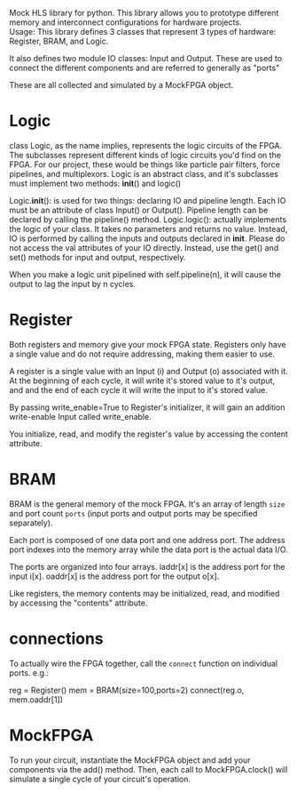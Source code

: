 Mock HLS library for python. This library allows you to prototype different memory and interconnect configurations for hardware projects.        
                                                                                                                                                                                                                       Usage:                                                                                                                  This library defines 3 classes that represent 3 types of hardware: Register, BRAM, and Logic.                

It also defines two module IO classes: Input and Output. These are used to connect the different components and are referred to generally as "ports"

These are all collected and simulated by a MockFPGA object.

# Logic

class Logic, as the name implies, represents the logic circuits of the FPGA. The subclasses represent different kinds of logic circuits you'd find on the FPGA. For our project, these would be things like particle pair filters, force pipelines, and multiplexors. Logic is an abstract class, and it's subclasses must implement two methods: __init__() and logic()

Logic.__init__(): is used for two things: declaring IO and pipeline length. Each IO must be an attribute of class Input() or Output(). Pipeline length can be declared by calling the pipeline() method.
Logic.logic(): actually implements the logic of your class. It takes no parameters and returns no value. Instead, IO is performed by calling the inputs and outputs declared in __init__. Please do not access the val attributes of your IO directly. Instead, use the get() and set() methods for input and output, respectively.

When you make a logic unit pipelined with self.pipeline(n), it will cause the output to lag the input by n cycles.


# Register
Both registers and memory give your mock FPGA state. Registers only have a single value and do not require addressing, making them easier to use.

A register is a single value with an Input (i) and Output (o) associated with it. At the beginning of each cycle, it will write it's stored value to it's output, and and the end of each cycle it will write the input to it's stored value.

By passing write_enable=True to Register's initializer, it will gain an addition write-enable Input called write_enable.

You initialize, read, and modify the register's value by accessing the content attribute.

# BRAM
BRAM is the general memory of the mock FPGA. It's an array of length `size` and port count `ports` (input ports and output ports may be specified separately).

Each port is composed of one data port and one address port. The address port indexes into the memory array while the data port is the actual data I/O.

The ports are organized into four arrays. iaddr[x] is the address port for the input i[x]. oaddr[x] is the address port for the output o[x].

Like registers, the memory contents may be initialized, read, and modified by accessing the "contents" attribute.

# connections
To actually wire the FPGA together, call the `connect` function on individual ports. e.g.:

reg = Register()
mem = BRAM(size=100,ports=2)
connect(reg.o, mem.oaddr[1])

# MockFPGA
To run your circuit, instantiate the MockFPGA object and add your components via the add() method. Then, each call to MockFPGA.clock() will simulate a single cycle of your circuit's operation.
